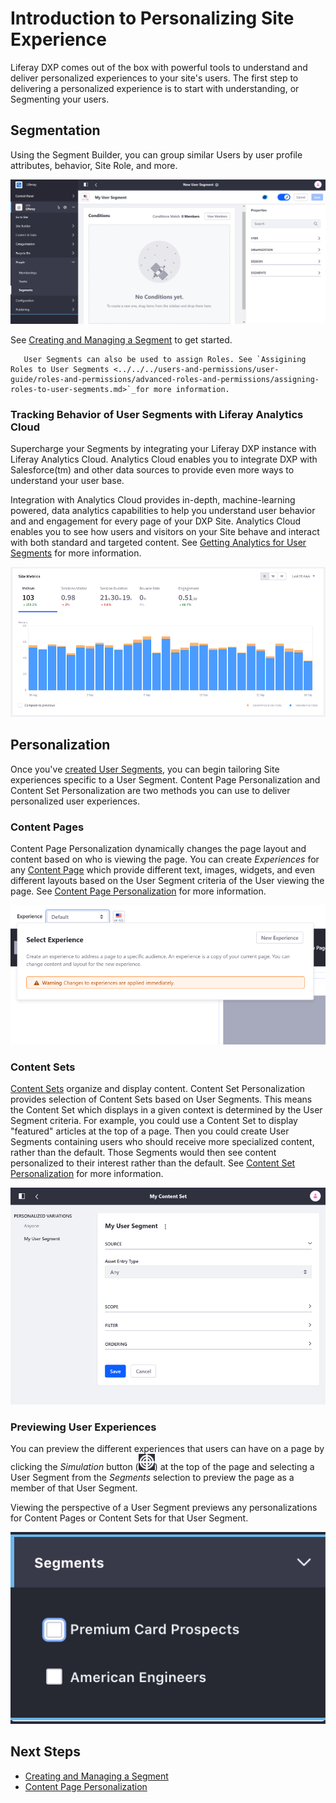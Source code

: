 # Introduction to Personalizing Site Experience

Liferay DXP comes out of the box with powerful tools to understand and deliver personalized experiences to your site's users. The first step to delivering a personalized experience is to start with understanding, or Segmenting your users.

## Segmentation

Using the Segment Builder, you can group similar Users by user profile attributes, behavior, Site Role, and more.

![Build User Segments by checking for different User property values.](./introduction-to-personalizing-site-experience/images/01.png)

See [Creating and Managing a Segment](./segmentation/creating-user-segments.md) to get started.

```note::
   User Segments can also be used to assign Roles. See `Assigining Roles to User Segments <../../../users-and-permissions/user-guide/roles-and-permissions/advanced-roles-and-permissions/assigning-roles-to-user-segments.md>`_for more information.
```

### Tracking Behavior of User Segments with Liferay Analytics Cloud

Supercharge your Segments by integrating your Liferay DXP instance with Liferay Analytics Cloud. Analytics Cloud enables you to integrate DXP with Salesforce(tm) and other data sources to provide even more ways to understand your user base.

Integration with Analytics Cloud provides in-depth, machine-learning powered, data analytics capabilities to help you understand user behavior and and engagement for every page of your DXP Site. Analytics Cloud enables you to see how users and visitors on your Site behave and interact with both standard and targeted content. See [Getting Analytics for User Segments](./segmentation/getting-analytics-for-user-segments.md) for more information.

![Site Metrics using Analytics Cloud.](./introduction-to-personalizing-site-experience/images/05.png)

## Personalization

Once you've [created User Segments](./segmentation/creating-user-segments.md), you can begin tailoring Site experiences specific to a User Segment. Content Page Personalization and Content Set Personalization are two methods you can use to deliver personalized user experiences.

### Content Pages

Content Page Personalization dynamically changes the page layout and content based on who is viewing the page. You can create *Experiences* for any [Content Page](../../02-creating-pages/building-content-pages.md) which provide different text, images, widgets, and even different layouts based on the User Segment criteria of the User viewing the page. See [Content Page Personalization](./experience-personalization/content-page-personalization.md) for more information.

![You can create unique experiences for different segments of Users.](./introduction-to-personalizing-site-experience/images/02.png)

### Content Sets

[Content Sets](TODO) organize and display content. Content Set Personalization provides selection of Content Sets based on User Segments. This means the Content Set which displays in a given context is determined by the User Segment criteria. For example, you could use a Content Set to display "featured" articles at the top of a page. Then you could create User Segments containing users who should receive more specialized content, rather than the default. Those Segments would then see content personalized to their interest rather than the default. See [Content Set Personalization](./experience-personalization/content-set-personalization.md) for more information.

![You can personalize Content Sets to display assets for specific User Segments.](./introduction-to-personalizing-site-experience/images/03.png)

### Previewing User Experiences

You can preview the different experiences that users can have on a page by clicking the *Simulation* button (![Simulation](../../images/icon-simulation.png)) at the top of the page and selecting a User Segment from the *Segments* selection to preview the page as a member of that User Segment.

Viewing the perspective of a User Segment previews any personalizations for Content Pages or Content Sets for that User Segment.

![You can preview different experiences from the Preview Panel.](./introduction-to-personalizing-site-experience/images/04.png)

## Next Steps

* [Creating and Managing a Segment](./segmentation/creating-user-segments.md)
* [Content Page Personalization](./experience-personalization/content-page-personalization.md)
